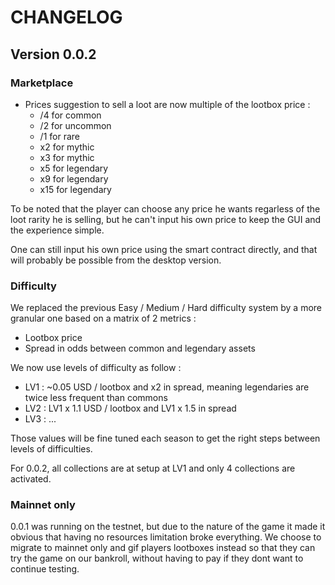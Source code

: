 # CHANGELOG

## Version 0.0.2

### Marketplace

- Prices suggestion to sell a loot are now multiple of the lootbox price :
  - /4 for common
  - /2 for uncommon
  - /1 for rare
  - x2 for mythic
  - x3 for mythic
  - x5 for legendary
  - x9 for legendary
  - x15 for legendary

To be noted that the player can choose any price he wants regarless of the loot rarity he is selling, but he can't input his own price to keep the GUI and the experience simple.

One can still input his own price using the smart contract directly, and that will probably be possible from the desktop version.

### Difficulty

We replaced the previous Easy / Medium / Hard difficulty system by a more granular one based on a matrix of 2 metrics :

- Lootbox price
- Spread in odds between common and legendary assets

We now use levels of difficulty as follow :

- LV1 : ~0.05 USD / lootbox and x2 in spread, meaning legendaries are twice less frequent than commons
- LV2 : LV1 x 1.1 USD / lootbox and LV1 x 1.5 in spread
- LV3 : ...

Those values will be fine tuned each season to get the right steps between levels of difficulties.

For 0.0.2, all collections are at setup at LV1 and only 4 collections are activated.

### Mainnet only

0.0.1 was running on the testnet, but due to the nature of the game it made it obvious that having no resources limitation broke everything.
We choose to migrate to mainnet only and gif players lootboxes instead so that they can try the game on our bankroll, without having to pay if they dont want to continue testing.
